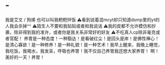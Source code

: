 # -
我是艾文 / 狗烯 也可以叫我粑粑拌饭  ⚠️看到说着混mcyt却只知道dsmp里的yt的人我会杀掉^^ ⚠️陌生人不要和我贴贴或者和我说话 ⚠️我的皮都不允许模仿和抄袭，除非得到我的准许，或者你是我关系非常好的好友 ⚠️不吃真人cp除非毫克或者官配！  养胃是一种态度！一种豁达！是看破红尘！是回头是岸！是佛性禅心！是清心寡欲！是一种修养！是一种礼貌！是一种艺术！我早上醒来，我晚上睡觉，我吃饭，我喝水，我发呆，呼吸也养胃！我不仅自己养胃我还想大家养胃！ 啊！美好的一天！养胃！
